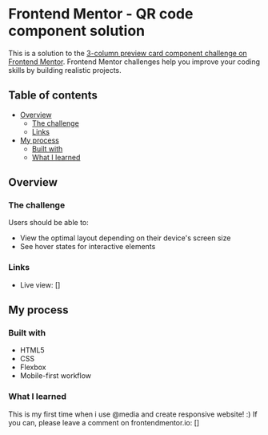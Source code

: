 # Frontend Mentor - QR code component solution

This is a solution to the [3-column preview card component challenge on Frontend Mentor](https://www.frontendmentor.io/challenges/3column-preview-card-component-pH92eAR2-). Frontend Mentor challenges help you improve your coding skills by building realistic projects.

## Table of contents

- [Overview](#overview)
  - [The challenge](#the-challenge)
  - [Links](#links)
- [My process](#my-process)
  - [Built with](#built-with)
  - [What I learned](#what-i-learned)

## Overview

### The challenge

Users should be able to:

- View the optimal layout depending on their device's screen size
- See hover states for interactive elements

### Links

- Live view: []

## My process

### Built with

- HTML5
- CSS
- Flexbox
- Mobile-first workflow

### What I learned

This is my first time when i use @media and create responsive website! :) If you can, please leave a comment on frontendmentor.io: []
